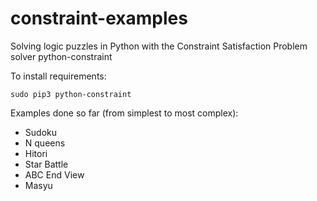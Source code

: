 # constraint-examples

Solving logic puzzles in Python with the Constraint Satisfaction Problem solver python-constraint

To install requirements:

	sudo pip3 python-constraint

Examples done so far (from simplest to most complex):

* Sudoku
* N queens
* Hitori
* Star Battle
* ABC End View
* Masyu
